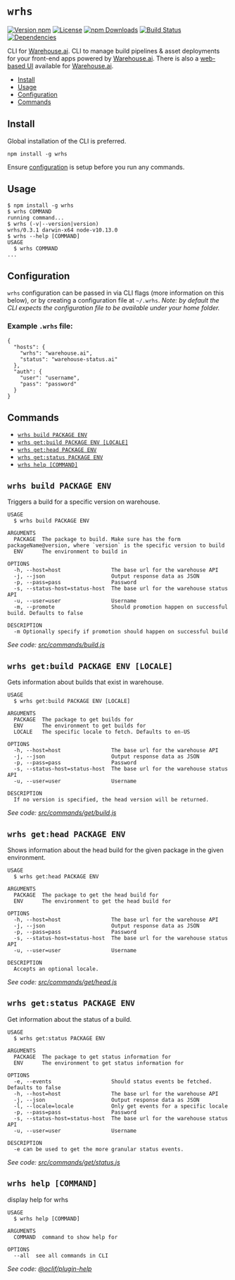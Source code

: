 # `wrhs`

[![Version npm](https://img.shields.io/npm/v/wrhs.svg?style=flat-square)](https://www.npmjs.com/package/wrhs)
[![License](https://img.shields.io/npm/l/wrhs.svg?style=flat-square)](https://github.com/warehouseai/wrhs/blob/master/LICENSE)
[![npm Downloads](https://img.shields.io/npm/dm/wrhs.svg?style=flat-square)](https://npmcharts.com/compare/wrhs?minimal=true)
[![Build Status](https://travis-ci.org/warehouseai/wrhs.svg?branch=master)](https://travis-ci.org/warehouseai/wrhs)
[![Dependencies](https://img.shields.io/david/warehouseai/wrhs.svg?style=flat-square)](https://github.com/warehouseai/wrhs/blob/master/package.json)

CLI for [Warehouse.ai]. CLI to manage build pipelines & asset deployments
for your front-end apps powered by [Warehouse.ai]. There is also a
[web-based UI][wrhs-ui] available for [Warehouse.ai].

* [Install](#install)
* [Usage](#usage)
* [Configuration](#configuration)
* [Commands](#commands)

## Install

Global installation of the CLI is preferred.

```sh-session
npm install -g wrhs
```

Ensure [configuration](#configuration) is setup before you run any commands.

## Usage
<!-- usage -->
```sh-session
$ npm install -g wrhs
$ wrhs COMMAND
running command...
$ wrhs (-v|--version|version)
wrhs/0.3.1 darwin-x64 node-v10.13.0
$ wrhs --help [COMMAND]
USAGE
  $ wrhs COMMAND
...
```
<!-- usagestop -->

## Configuration

`wrhs` configuration can be passed in via CLI flags (more information on this
below), or by creating a configuration file at `~/.wrhs`. _Note: by default
the CLI expects the configuration file to be available under your home folder._

### Example `.wrhs` file:
```
{
  "hosts": {
    "wrhs": "warehouse.ai",
    "status": "warehouse-status.ai"
  },
  "auth": {
    "user": "username",
    "pass": "password"
  }
}
```

## Commands
<!-- commands -->
* [`wrhs build PACKAGE ENV`](#wrhs-getbuild-package-env-locale)
* [`wrhs get:build PACKAGE ENV [LOCALE]`](#wrhs-getbuild-package-env-locale)
* [`wrhs get:head PACKAGE ENV`](#wrhs-gethead-package-env)
* [`wrhs get:status PACKAGE ENV`](#wrhs-getstatus-package-env)
* [`wrhs help [COMMAND]`](#wrhs-help-command)

## `wrhs build PACKAGE ENV`

Triggers a build for a specific version on warehouse.

```
USAGE
  $ wrhs build PACKAGE ENV 

ARGUMENTS
  PACKAGE  The package to build. Make sure has the form packageName@version, where `version` is the specific version to build
  ENV      The environment to build in

OPTIONS
  -h, --host=host                The base url for the warehouse API
  -j, --json                     Output response data as JSON
  -p, --pass=pass                Password
  -s, --status-host=status-host  The base url for the warehouse status API
  -u, --user=user                Username
  -m, --promote                  Should promotion happen on successful build. Defaults to false

DESCRIPTION
  -m Optionally specify if promotion should happen on successful build
```
_See code: [src/commands/build.js](https://github.com/warehouseai/wrhs/blob/master/src/commands/build.js)_

## `wrhs get:build PACKAGE ENV [LOCALE]`

Gets information about builds that exist in warehouse.

```
USAGE
  $ wrhs get:build PACKAGE ENV [LOCALE]

ARGUMENTS
  PACKAGE  The package to get builds for
  ENV      The environment to get builds for
  LOCALE   The specific locale to fetch. Defaults to en-US

OPTIONS
  -h, --host=host                The base url for the warehouse API
  -j, --json                     Output response data as JSON
  -p, --pass=pass                Password
  -s, --status-host=status-host  The base url for the warehouse status API
  -u, --user=user                Username

DESCRIPTION
  If no version is specified, the head version will be returned.
```

_See code: [src/commands/get/build.js](https://github.com/warehouseai/wrhs/blob/master/src/commands/get/build.js)_

## `wrhs get:head PACKAGE ENV`

Shows information about the head build for the given package in the given environment.

```
USAGE
  $ wrhs get:head PACKAGE ENV

ARGUMENTS
  PACKAGE  The package to get the head build for
  ENV      The environment to get the head build for

OPTIONS
  -h, --host=host                The base url for the warehouse API
  -j, --json                     Output response data as JSON
  -p, --pass=pass                Password
  -s, --status-host=status-host  The base url for the warehouse status API
  -u, --user=user                Username

DESCRIPTION
  Accepts an optional locale.
```

_See code: [src/commands/get/head.js](https://github.com/warehouseai/wrhs/blob/master/src/commands/get/head.js)_

## `wrhs get:status PACKAGE ENV`

Get information about the status of a build.

```
USAGE
  $ wrhs get:status PACKAGE ENV

ARGUMENTS
  PACKAGE  The package to get status information for
  ENV      The environment to get status information for

OPTIONS
  -e, --events                   Should status events be fetched. Defaults to false
  -h, --host=host                The base url for the warehouse API
  -j, --json                     Output response data as JSON
  -l, --locale=locale            Only get events for a specific locale
  -p, --pass=pass                Password
  -s, --status-host=status-host  The base url for the warehouse status API
  -u, --user=user                Username

DESCRIPTION
  -e can be used to get the more granular status events.
```

_See code: [src/commands/get/status.js](https://github.com/warehouseai/wrhs/blob/master/src/commands/get/status.js)_

## `wrhs help [COMMAND]`

display help for wrhs

```
USAGE
  $ wrhs help [COMMAND]

ARGUMENTS
  COMMAND  command to show help for

OPTIONS
  --all  see all commands in CLI
```

_See code: [@oclif/plugin-help](https://github.com/oclif/plugin-help/blob/v2.1.6/src/commands/help.ts)_
<!-- commandsstop -->

[Warehouse.ai]: https://github.com/godaddy/warehouse.ai
[wrhs-ui]: https://github.com/godaddy/warehouse.ai-ui
